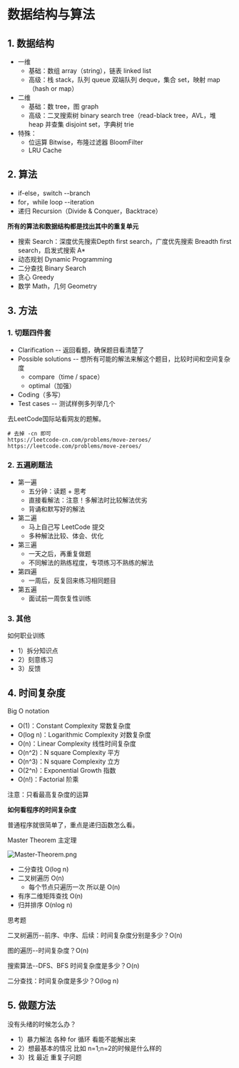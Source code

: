 # 数据结构与算法

## 1. 数据结构

* 一维
  * 基础：数组 array（string），链表 linked list
  * 高级：栈 stack，队列 queue 双端队列 deque，集合 set，映射 map（hash or map）
* 二维
  * 基础：数 tree，图 graph
  * 高级：二叉搜索树 binary search tree（read-black tree，AVL，堆 heap 并查集 disjoint set，字典树 trie
* 特殊：
  * 位运算 Bitwise，布隆过滤器 BloomFilter
  * LRU Cache



## 2. 算法

* if-else，switch --branch
* for，while loop --iteration
* 递归 Recursion（Divide & Conquer，Backtrace）



**所有的算法和数据结构都是找出其中的重复单元**



* 搜索 Search：深度优先搜索Depth first search，广度优先搜索 Breadth first search，启发式搜索 A*
* 动态规划 Dynamic Programming
* 二分查找 Binary Search
* 贪心 Greedy
* 数学 Math，几何 Geometry



## 3. 方法

### 1. 切题四件套

* Clarification -- 返回看题，确保题目看清楚了
* Possible solutions -- 想所有可能的解法来解这个题目，比较时间和空间复杂度
  * compare（time / space）
  * optimal（加强）
* Coding（多写）
* Test cases -- 测试样例多列举几个

去LeetCode国际站看网友的题解。

```shell
# 去掉 -cn 即可
https://leetcode-cn.com/problems/move-zeroes/
https://leetcode.com/problems/move-zeroes/
```



### 2. 五遍刷题法

* 第一遍
  * 五分钟：读题 + 思考
  * 直接看解法：注意！多解法时比较解法优劣
  * 背诵和默写好的解法
* 第二遍
  * 马上自己写 LeetCode 提交
  * 多种解法比较、体会、优化
* 第三遍
  * 一天之后，再重复做题
  * 不同解法的熟练程度，专项练习不熟练的解法
* 第四遍
  * 一周后，反复回来练习相同题目
* 第五遍
  * 面试前一周恢复性训练



### 3. 其他

如何职业训练

* 1）拆分知识点
* 2）刻意练习
* 3）反馈



## 4. 时间复杂度



Big O notation

* O(1)：Constant Complexity 常数复杂度
* O(log n)：Logarithmic Complexity  对数复杂度
* O(n)：Linear Complexity 线性时间复杂度
* O(n^2)：N square Complexity 平方
* O(n^3)：N square Complexity  立方
* O(2^n)：Exponential Growth 指数
* O(n!)：Factorial 阶乘

注意：只看最高复杂度的运算



**如何看程序的时间复杂度**

普通程序就很简单了，重点是递归函数怎么看。

Master Theorem 主定理

![Master-Theorem.png](E:/lillusory/daily-notes/DataStructuresandAlgorithms/assets/Master-Theorem.png)

* 二分查找 O(log n)
* 二叉树遍历 O(n)
  * 每个节点只遍历一次 所以是 O(n)
* 有序二维矩阵查找 O(n)
* 归并排序  O(nlog n)



思考题

二叉树遍历--前序、中序、后续：时间复杂度分别是多少？O(n)

图的遍历--时间复杂度？O(n)

搜索算法--DFS、BFS 时间复杂度是多少？O(n)

二分查找：时间复杂度是多少？O(log n)





## 5. 做题方法

没有头绪的时候怎么办？

* 1）暴力解法 各种 for 循环 看能不能解出来
* 2）想最基本的情况 比如 n=1;n=2的时候是什么样的
* 3）找 最近 重复子问题

